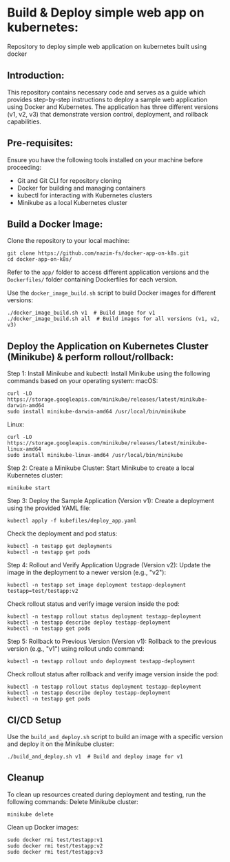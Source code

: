 # Build & Deploy simple web app on kubernetes:

Repository to deploy simple web application on kubernetes built using docker


## Introduction:

This repository contains necessary code and serves as a guide which provides step-by-step instructions to deploy a sample web application using Docker and Kubernetes. The application has three different versions (v1, v2, v3) that demonstrate version control, deployment, and rollback capabilities.


## Pre-requisites:

Ensure you have the following tools installed on your machine before proceeding:

- Git and Git CLI for repository cloning
- Docker for building and managing containers
- kubectl for interacting with Kubernetes clusters
- Minikube as a local Kubernetes cluster


## Build a Docker Image:

Clone the repository to your local machine:
```
git clone https://github.com/nazim-fs/docker-app-on-k8s.git
cd docker-app-on-k8s/
```

Refer to the `app/` folder to access different application versions and the `Dockerfiles/` folder containing Dockerfiles for each version.

Use the `docker_image_build.sh` script to build Docker images for different versions:
```
./docker_image_build.sh v1  # Build image for v1
./docker_image_build.sh all  # Build images for all versions (v1, v2, v3)
```


## Deploy the Application on Kubernetes Cluster (Minikube) & perform rollout/rollback:

Step 1: Install Minikube and kubectl:
Install Minikube using the following commands based on your operating system:
macOS:
```
curl -LO https://storage.googleapis.com/minikube/releases/latest/minikube-darwin-amd64
sudo install minikube-darwin-amd64 /usr/local/bin/minikube
```
Linux:
```
curl -LO https://storage.googleapis.com/minikube/releases/latest/minikube-linux-amd64
sudo install minikube-linux-amd64 /usr/local/bin/minikube
```

Step 2: Create a Minikube Cluster:
Start Minikube to create a local Kubernetes cluster:
```
minikube start
```

Step 3: Deploy the Sample Application (Version v1):
Create a deployment using the provided YAML file:
```
kubectl apply -f kubefiles/deploy_app.yaml
```
Check the deployment and pod status:
```
kubectl -n testapp get deployments
kubectl -n testapp get pods
```

Step 4: Rollout and Verify Application Upgrade (Version v2):
Update the image in the deployment to a newer version (e.g., "v2"):
```
kubectl -n testapp set image deployment testapp-deployment testapp=test/testapp:v2
```
Check rollout status and verify image version inside the pod:
```
kubectl -n testapp rollout status deployment testapp-deployment
kubectl -n testapp describe deploy testapp-deployment
kubectl -n testapp get pods
```

Step 5: Rollback to Previous Version (Version v1):
Rollback to the previous version (e.g., "v1") using rollout undo command:
```
kubectl -n testapp rollout undo deployment testapp-deployment
```
Check rollout status after rollback and verify image version inside the pod:
```
kubectl -n testapp rollout status deployment testapp-deployment
kubectl -n testapp describe deploy testapp-deployment
kubectl -n testapp get pods
```


## CI/CD Setup

Use the `build_and_deploy.sh` script to build an image with a specific version and deploy it on the Minikube cluster:
```
./build_and_deploy.sh v1  # Build and deploy image for v1
```


## Cleanup

To clean up resources created during deployment and testing, run the following commands:
Delete Minikube cluster:
```
minikube delete
```
Clean up Docker images:
```
sudo docker rmi test/testapp:v1
sudo docker rmi test/testapp:v2
sudo docker rmi test/testapp:v3
```

